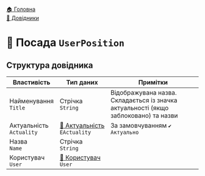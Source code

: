 ﻿[🏠 Головна](../README.MD)  
[📘 Довідники](./README.MD)  

# 📘 Посада `UserPosition`


## Структура довідника
| Властивість | Тип даних | Примітки |
|---|---|---|
| Найменування </br> `Title` | Стрічка </br> `String` | Відображувана назва. Складається із значка актуальності (якщо заблоковано) та назви  |
| Актуальність </br> `Actuality` | [🎲 Актуальність](../Enums/EActuality.md) </br> `EActuality` | За замовчуванням `✔️ Актуально` |
| Назва </br> `Name` | Стрічка </br> `String` |  |
| Користувач </br> `User` | [📘 Користувач](./User.md) </br> `User` |  |